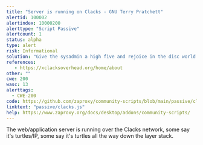 ```yaml
---
title: "Server is running on Clacks - GNU Terry Pratchett"
alertid: 100002
alertindex: 10000200
alerttype: "Script Passive"
alertcount: 1
status: alpha
type: alert
risk: Informational
solution: "Give the sysadmin a high five and rejoice in the disc world."
references:
   - https://xclacksoverhead.org/home/about
other: ""
cwe: 200
wasc: 13
alerttags: 
  - CWE-200
code: https://github.com/zaproxy/community-scripts/blob/main/passive/clacks.js
linktext: "passive/clacks.js"
help: https://www.zaproxy.org/docs/desktop/addons/community-scripts/
---
```

The web/application server is running over the Clacks network, some say it's turtles/IP,  some say it's turtles all the way down the layer stack.

